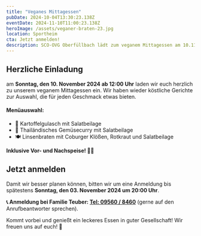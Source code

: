 ```yaml
---
title: "Veganes Mittagessen"
pubDate: 2024-10-04T13:30:23.138Z
eventDate: 2024-11-10T11:00:23.138Z
heroImage: /assets/veganer-braten-23.jpg
location: Sportheim
cta: Jetzt anmelden!
description: SCO-OVG Oberfüllbach lädt zum veganem Mittagessen am 10.11.2024! Wählen Sie zwischen Kartoffelgulasch, Thailändischem Gemüsecurry oder Linsenbraten mit Coburger Klößen. Jetzt anmelden!
---
```


## Herzliche Einladung

am **Sonntag, den 10. November 2024 ab 12:00 Uhr** laden wir euch herzlich zu unserem veganem Mittagessen ein. Wir haben wieder köstliche Gerichte zur Auswahl, die für jeden Geschmack etwas bieten.

#### Menüauswahl:
 - 🥔 Kartoffelgulasch mit Salatbeilage
 - 🍛 Thailändisches Gemüsecurry mit Salatbeilage
 - 🍽️ Linsenbraten mit Coburger Klößen, Rotkraut und Salatbeilage

**Inklusive Vor- und Nachspeise! 🍰🍲**


## Jetzt anmelden
Damit wir besser planen können, bitten wir um eine Anmeldung bis spätestens **Sonntag, den 03. November 2024 um 20:00 Uhr**.

**📞 Anmeldung bei Familie Teuber: [Tel: 09560 / 8460](tel:+4995608460)** 
(gerne auf den Anrufbeantworter sprechen).

Kommt vorbei und genießt ein leckeres Essen in guter Gesellschaft! Wir freuen uns auf euch! 🎉